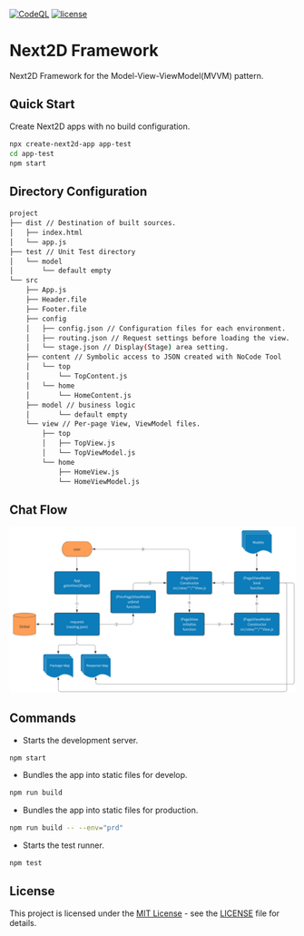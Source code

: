 [![CodeQL](https://github.com/Next2D/Framework/actions/workflows/codeql-analysis.yml/badge.svg?branch=main)](https://github.com/Next2D/Framework/actions/workflows/codeql-analysis.yml)
[![license](https://img.shields.io/github/license/Next2D/Framework)](https://github.com/Next2D/Framework/blob/main/LICENSE)

# Next2D Framework

Next2D Framework for the Model-View-ViewModel(MVVM) pattern.

## Quick Start

Create Next2D apps with no build configuration.
```sh
npx create-next2d-app app-test
cd app-test
npm start
```

## Directory Configuration

```sh
project
├── dist // Destination of built sources. 
│   ├── index.html
│   └── app.js
├── test // Unit Test directory
│   └── model
│       └── default empty
└── src
    ├── App.js
    ├── Header.file
    ├── Footer.file
    ├── config
    │   ├── config.json // Configuration files for each environment.
    │   ├── routing.json // Request settings before loading the view.
    │   └── stage.json // Display(Stage) area setting. 
    ├── content // Symbolic access to JSON created with NoCode Tool
    │   └── top
    │       └── TopContent.js
    │   └── home
    │       └── HomeContent.js
    ├── model // business logic
    │       └── default empty
    └── view // Per-page View, ViewModel files.
        ├── top
        │   ├── TopView.js
        │   └── TopViewModel.js
        └── home
            ├── HomeView.js
            └── HomeViewModel.js
```

## Chat Flow
![Chat Flow](./Framework_Chart_Flow.svg)

## Commands

* Starts the development server.
```sh
npm start
```

* Bundles the app into static files for develop.
```sh
npm run build
```

* Bundles the app into static files for production.
```sh
npm run build -- --env="prd"
```

* Starts the test runner.
```sh
npm test
```

## License
This project is licensed under the [MIT License](https://opensource.org/licenses/MIT) - see the [LICENSE](LICENSE) file for details.